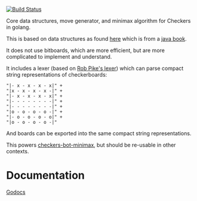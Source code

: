 [![Build Status](https://drone.io/github.com/tleyden/checkers-core/status.png)](https://drone.io/github.com/tleyden/checkers-core/latest)

Core data structures, move generator, and minimax algorithm for Checkers in golang.

This is based on data structures as found [here](http://math.hws.edu/eck/cs124/javanotes6/source/Checkers.java) which is from a [java book](http://math.hws.edu/javanotes/c7/s5.html).

It does not use bitboards, which are more efficient, but are more complicated to implement and understand.

It includes a lexer (based on [Rob Pike's lexer](http://www.youtube.com/watch?v=HxaD_trXwRE)) which can parse compact string representations of checkerboards:

```
"|- x - x - x - x|" +
"|x - x - x - x -|" +
"|- x - x - x - x|" +
"|- - - - - - - -|" +
"|- - - - - - - -|" +
"|o - o - o - o -|" +
"|- o - o - o - o|" +
"|o - o - o - o -|"
```

And boards can be exported into the same compact string representations.  

This powers [checkers-bot-minimax](https://github.com/tleyden/checkers-bot-minimax), but should be re-usable in other contexts. 

# Documentation

[Godocs](http://godoc.org/github.com/tleyden/checkers-core)